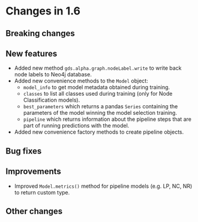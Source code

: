 # Changes in 1.6


## Breaking changes


## New features

* Added new method `gds.alpha.graph.nodeLabel.write` to write back node labels to Neo4j database.
* Added new convenience methods to the `Model` object:
  * `model_info` to get model metadata obtained during training.
  * `classes` to list all classes used during training (only for Node Classification models).
  * `best_parameters` which returns a pandas `Series` containing the parameters of the model winning the model selection training.
  * `pipeline` which returns information about the pipeline steps that are part of running predictions with the model.
* Added new convenience factory methods to create pipeline objects.


## Bug fixes


## Improvements

* Improved `Model.metrics()` method for pipeline models (e.g. LP, NC, NR) to return custom type.


## Other changes
